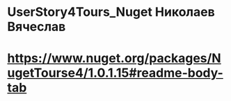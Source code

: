 # UserStory4Tours_Nuget Николаев Вячеслав
# https://www.nuget.org/packages/NugetTourse4/1.0.1.15#readme-body-tab
